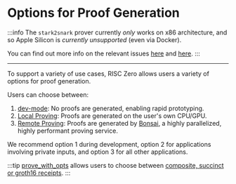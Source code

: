 # Options for Proof Generation

:::info
The `stark2snark` prover currently _only_ works on x86 architecture, and so Apple Silicon is _currently unsupported_ (even via Docker).

You can find out more info on the relevant issues [here](https://github.com/risc0/risc0/issues/1520) and [here](https://github.com/risc0/risc0/issues/1749).
:::

---

To support a variety of use cases, RISC Zero allows users a variety of options for proof generation.

Users can choose between:

1. [dev-mode]: No proofs are generated, enabling rapid prototyping.
2. [Local Proving]: Proofs are generated on the user's own CPU/GPU.
3. [Remote Proving]: Proofs are generated by [Bonsai], a highly parallelized, highly performant proving service.

We recommend option 1 during development, option 2 for applications involving private inputs, and option 3 for all other applications.

:::tip
[prove\_with\_opts][prove_with_opts] allows users to choose between [composite, succinct or groth16 receipts].
:::

[Bonsai]: https://bonsai.xyz
[composite, succinct or groth16 receipts]: https://docs.rs/risc0-zkvm/1.0/risc0_zkvm/enum.ReceiptKind.html
[dev-mode]: ./dev-mode.md
[Local Proving]: ./local-proving.md
[prove_with_opts]: https://docs.rs/risc0-zkvm/1.0/risc0_zkvm/trait.Prover.html#method.prove_with_opts
[Remote Proving]: ./remote-proving.md
